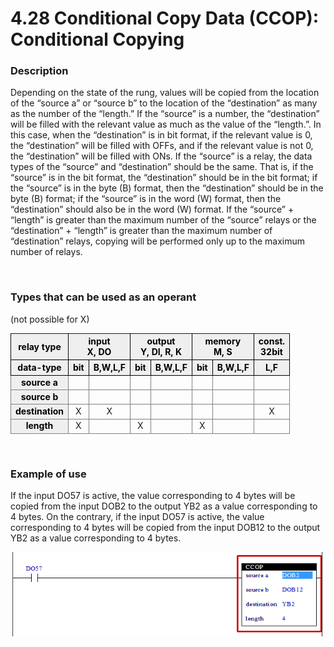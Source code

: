 ﻿# 4.28 Conditional Copy Data (CCOP): Conditional Copying


### Description
Depending on the state of the rung, values will be copied from the location of the “source a” or “source b” to the location of the “destination” as many as the number of the “length.”
If the “source” is a number, the “destination” will be filled with the relevant value as much as the value of the “length.”. In this case, when the “destination” is in bit format, if the relevant value is 0, the “destination” will be filled with OFFs, and if the relevant value is not 0, the “destination” will be filled with ONs.
If the “source” is a relay, the data types of the “source” and “destination” should be the same. That is, if the “source” is in the bit format, the “destination” should be in the bit format; if the “source” is in the byte (B) format, then the “destination” should be in the byte (B) format; if the “source” is in the word (W) format, then the “destination” should also be in the word (W) format.
If the “source” + “length” is greater than the maximum number of the “source” relays or the “destination” + “length” is greater than the maximum number of “destination” relays, copying will be performed only up to the maximum number of relays.


<br>

### Types that can be used as an operant
(not possible for X)
<style type="text/css">
table  {border-collapse:collapse;}
th {background-color:#efefef; border-style:solid;border-width:1px;color:black;text-align:center;}
td {border-color:gray;border-style:solid;border-width:1px;text-align:center;}
.hd{background-color:#efefef;color:black;font-weight:bold;}
</style>

<table>
<thead>
  <tr>
    <th>relay type</th>
    <th colspan="2">input<br>X, DO</th>
    <th colspan="2">output<br>Y, DI, R, K</th>
    <th colspan="2">memory<br>M, S</th>
    <th>const.<br>32bit</th>
  </tr>
  <tr>
    <th>data-type</th>
    <th>bit</th>
    <th>B,W,L,F</th>
    <th>bit</th>
    <th>B,W,L,F</th>
    <th>bit</th>
    <th>B,W,L,F</th>
    <th>L,F</th>
  </tr>
</thead>
<tbody>
  <tr>
    <td class='hd'>source a</td>
    <td></td>
    <td></td>
    <td></td>
    <td></td>
    <td></td>
    <td></td>
    <td></td>
  </tr>
</tbody>
<tbody>
  <tr>
    <td class='hd'>source b</td>
    <td></td>
    <td></td>
    <td></td>
    <td></td>
    <td></td>
    <td></td>
    <td></td>
  </tr>
</tbody>
<tbody>
  <tr>
    <td class='hd'>destination</td>
    <td>X</td>
    <td>X</td>
    <td></td>
    <td></td>
    <td></td>
    <td></td>
    <td>X</td>
  </tr>
</tbody>
<tbody>
  <tr>
    <td class='hd'>length</td>
    <td>X</td>
    <td></td>
    <td>X</td>
    <td></td>
    <td>X</td>
    <td></td>
    <td></td>
  </tr>
</tbody>
</table>

<br>

### Example of use

If the input DO57 is active, the value corresponding to 4 bytes will be copied from the input DOB2 to the output YB2 as a value corresponding to 4 bytes. On the contrary, if the input DO57 is active, the value corresponding to 4 bytes will be copied from the input DOB12 to the output YB2 as a value corresponding to 4 bytes.

![](../_assets/ccop.png)
